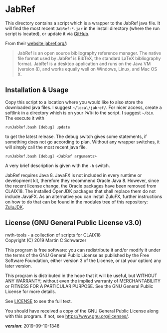 # JabRef

This directory contains a script which is a wrapper to
the JabRef java file. 
It will find the most recent `JabRef-*.jar` in the install directory
(where the run script is located), 
or update it via [GitHub](https://github.com/JabRef/jabref).

From their [website jabref.org/](http://www.jabref.org/):

> JabRef is an open source bibliography reference manager. 
> The native file format used by JabRef is BibTeX, 
> the standard LaTeX bibliography format. 
> JabRef is a desktop application and runs on the Java VM (version 8), 
> and works equally well on Windows, Linux, and Mac OS X.

## Installation & Usage

Copy this script to a location where you would like to also store
the downloaded java files.
I suggest `~/local/jabref/`.
For nicer access, create a softlink in a directory which is on 
your `PATH` to the script.
I suggest `~/bin`.
The execute it with 
```
runJabRef.bash [debug] update 
```
to get the latest release.
The debug switch gives some statements, if something does not go according to plan.
Without any wrapper switches, it will simply call the most recent java file.

```
runJabRef.bash [debug] <JabRef arguments>
```
A very brief description is given with the `-h` switch.

JabRef requires Java 8.
JavaFX is not included in every runtime or development kit, 
therefore they recommend Oracle Java 8. 
However, since the recent license change, the Oracle packages have been removed from CLAIX18.
The installed OpenJDK packages that shall replace them do not include JavaFX.
As an alternative you can install ZuluFX, further instructions on how to do that can be found
in the modules tree of this repository: [ZuluJDK](../../modules/modulefiles/source/zulujdk/README.md).


## License (GNU General Public License v3.0)

rwth-tools - a collection of scripts for CLAIX18  
Copyright (C) 2019 Martin C Schwarzer

This program is free software: you can redistribute it and/or modify
it under the terms of the GNU General Public License as published by
the Free Software Foundation, either version 3 of the License, or
(at your option) any later version.

This program is distributed in the hope that it will be useful,
but WITHOUT ANY WARRANTY; without even the implied warranty of
MERCHANTABILITY or FITNESS FOR A PARTICULAR PURPOSE.  See the
GNU General Public License for more details.

See [LICENSE](../../LICENSE) to see the full text.

You should have received a copy of the GNU General Public License
along with this program.  If not, see <https://www.gnu.org/licenses/>.

___version___: 2019-09-10-1348
